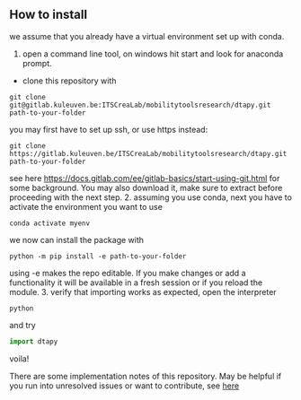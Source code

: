 ## How to install

we assume that you already have a virtual environment set up with conda.
1. open a command line tool, on windows hit start and look for anaconda prompt.
 - clone this repository with
```shell
git clone git@gitlab.kuleuven.be:ITSCreaLab/mobilitytoolsresearch/dtapy.git path-to-your-folder
```
 you may first have to set up ssh, or use https instead:
```shell
git clone https://gitlab.kuleuven.be/ITSCreaLab/mobilitytoolsresearch/dtapy.git path-to-your-folder
```
see here https://docs.gitlab.com/ee/gitlab-basics/start-using-git.html for some background.
You may also download it, make sure to extract before proceeding with the next step.
2. assuming you use conda, next you have to activate the environment you want to use 
```shell
conda activate myenv
```
we now can install the package with
```shell
python -m pip install -e path-to-your-folder 
```
using -e makes the repo editable. If you make changes or add a functionality it will be available in a fresh session 
or if you reload the module.
3. verify that importing works as expected, open the interpreter
```shell
python
```
and try
```python
import dtapy
```
voila!

There are some implementation notes of this repository. May be helpful if you 
run into unresolved issues or want to contribute, see [here](https://hackmd.io/@p-ortmann/H1jRwuCwu)
